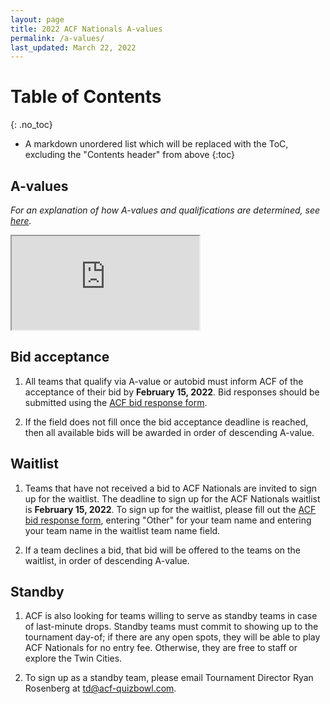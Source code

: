 ```yaml
---
layout: page
title: 2022 ACF Nationals A-values
permalink: /a-values/
last_updated: March 22, 2022
---
```


<!-- probably move under /nationals/ -->

# Table of Contents
{: .no_toc}
* A markdown unordered list which will be replaced with the ToC, excluding the "Contents header" from above
{:toc}

## A-values

*For an explanation of how A-values and qualifications are determined, see [here](/nationals-qualification).*

<iframe src="https://docs.google.com/spreadsheets/d/e/2PACX-1vTMX61yMsz8Zg5HVKySWrAhZAliMtKxbmlRvdBlLqGiwRzEfEmHa6hKYkANuGJp-tDftBIhrsiqreu3/pubhtml?gid=0&amp;single=true&amp;widget=true&amp;headers=false" class="a-values"></iframe>

## Bid acceptance
1. All teams that qualify via A-value or autobid must inform ACF of the acceptance of their bid by **February 15, 2022**. Bid responses should be submitted using the [ACF bid response form](https://forms.gle/Quwdu5a5MfzT6b8ZA).

2. If the field does not fill once the bid acceptance deadline is reached, then all available bids will be awarded in order of descending A-value.

## Waitlist
1. Teams that have not received a bid to ACF Nationals are invited to sign up for the waitlist. The deadline to sign up for the ACF Nationals waitlist is **February 15, 2022**. To sign up for the waitlist, please fill out the [ACF bid response form](https://forms.gle/Quwdu5a5MfzT6b8ZA), entering "Other" for your team name and entering your team name in the waitlist team name field.

2. If a team declines a bid, that bid will be offered to the teams on the waitlist, in order of descending A-value.

## Standby
1. ACF is also looking for teams willing to serve as standby teams in case of last-minute drops. Standby teams must commit to showing up to the tournament day-of; if there are any open spots, they will be able to play ACF Nationals for no entry fee. Otherwise, they are free to staff or explore the Twin Cities.

2. To sign up as a standby team, please email Tournament Director Ryan Rosenberg at [td@acf-quizbowl.com](mailto:td@acf-quizbowl.com).
